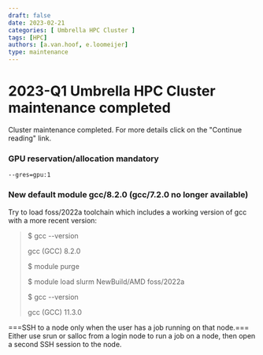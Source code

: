 ```yaml
---
draft: false 
date: 2023-02-21
categories: [ Umbrella HPC Cluster ]
tags: [HPC]
authors: [a.van.hoof, e.loomeijer]
type: maintenance
---
```


# 2023-Q1 Umbrella HPC Cluster maintenance completed

Cluster maintenance completed. For more details click on the "Continue reading" link.

<!-- more -->

### GPU reservation/allocation mandatory

`--gres=gpu:1`

### New default module gcc/8.2.0 (gcc/7.2.0 no longer available)

Try to load foss/2022a toolchain which includes a working version of gcc
with a more recent version:

> $ gcc --version
>
> gcc (GCC) 8.2.0
>
> $ module purge
>
> $ module load slurm NewBuild/AMD foss/2022a
>
> $ gcc --version
>
> gcc (GCC) 11.3.0


===SSH to a node only when the user has a job running on that node.===
Either use srun or salloc from a login node to run a job on a node, then
open a second SSH session to the node.